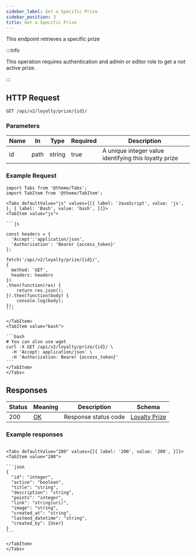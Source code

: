 ```yaml
---
sidebar_label: Get a Specific Prize
sidebar_position: 3
title: Get a Specific Prize
---
```


This endpoint retrieves a specific prize

:::info

This operation requires authentication and admin or editor role to get a not active prize.

:::


## HTTP Request

`GET /api/v2/loyalty/prize/{id}/`

### Parameters

|Name|In|Type|Required|Description|
|---|---|---|---|---|
|id|path|string|true|A unique integer value identifying this loyalty prize|

### Example Request

````mdx-code-block
import Tabs from '@theme/Tabs';
import TabItem from '@theme/TabItem';

<Tabs defaultValue="js" values={[{ label: 'JavaScript', value: 'js', }, { label: 'Bash', value: 'bash', }]}>
<TabItem value="js">

```js

const headers = {
  'Accept':'application/json',
  'Authorization': 'Bearer {access_token}'
};

fetch('/api/v2/loyalty/prize/{id}/',
{
  method: 'GET',
  headers: headers
})
.then(function(res) {
    return res.json();
}).then(function(body) {
    console.log(body);
});
```

</TabItem>
<TabItem value="bash">

```bash
# You can also use wget
curl -X GET /api/v2/loyalty/prize/{id}/ \
  -H 'Accept: application/json' \
  -H 'Authorization: Bearer {access_token}'
```
</TabItem>
</Tabs>
````

## Responses

|Status|Meaning|Description| Schema                                                       |
|---|---|---|--------------------------------------------------------------|
|200|[OK](https://tools.ietf.org/html/rfc7231#section-6.3.1)|Response status code| [Loyalty Prize](/docs/apireference/v2/schemas/loyalty_prize) |

### Example responses


````mdx-code-block

<Tabs defaultValue="200" values={[{ label: '200', value: '200', }]}>
<TabItem value="200">

```json
{
  "id": "integer",
  "active": "boolean",
  "title": "string",
  "description": "string",
  "points": "integer",
  "link": "string(uri)",
  "image": "string",
  "created_at": "string",
  "lastmod_datetime": "string",
  "created_by": {User}
}
```

</TabItem>
</Tabs>
````




